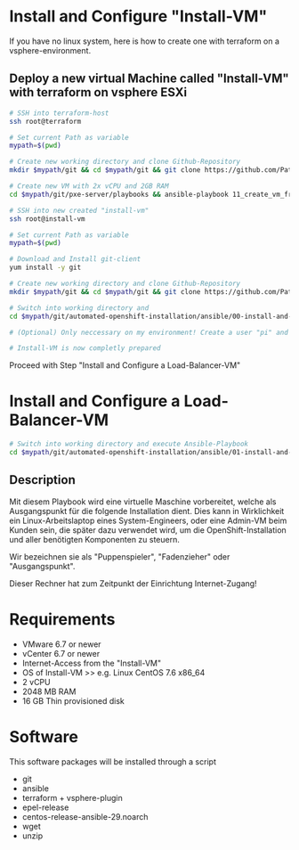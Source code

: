 # Install and Configure "Install-VM"

If you have no linux system, here is how to create one with terraform on a vsphere-environment.

## Deploy a new virtual Machine called "Install-VM" with terraform on vsphere ESXi

```bash
# SSH into terraform-host
ssh root@terraform

# Set current Path as variable
mypath=$(pwd)

# Create new working directory and clone Github-Repository
mkdir $mypath/git && cd $mypath/git && git clone https://github.com/Patthecat249/pxe-server.git

# Create new VM with 2x vCPU and 2GB RAM
cd $mypath/git/pxe-server/playbooks && ansible-playbook 11_create_vm_from_clone.yaml -e "hostname=install-vm cpu=2 ram=2048"

# SSH into new created "install-vm"
ssh root@install-vm

# Set current Path as variable
mypath=$(pwd)

# Download and Install git-client
yum install -y git

# Create new working directory and clone Github-Repository
mkdir $mypath/git && cd $mypath/git && git clone https://github.com/Patthecat249/automated-openshift-installation.git

# Switch into working directory and 
cd $mypath/git/automated-openshift-installation/ansible/00-install-and-configure-installation-vm/ && chmod +x 00-install-prerequisites.sh && ./00-install-prerequisites.sh

# (Optional) Only neccessary on my environment! Create a user "pi" and add to sudoers

# Install-VM is now completly prepared
```

Proceed with Step "Install and Configure a Load-Balancer-VM"

# Install and Configure a Load-Balancer-VM

```bash
# Switch into working directory and execute Ansible-Playbook
cd $mypath/git/automated-openshift-installation/ansible/01-install-and-configure-load-balancer-vm/ && ansible-playbook 01-playbook-install-load-balancer-vm.yaml -e "hostname='load-balancer' ip='10.0.249.111'"
```







## Description

Mit diesem Playbook wird eine virtuelle Maschine vorbereitet, welche als Ausgangspunkt für die folgende Installation dient. Dies kann in Wirklichkeit ein Linux-Arbeitslaptop eines System-Engineers, oder eine Admin-VM beim Kunden sein, die später dazu verwendet wird, um die OpenShift-Installation und aller benötigten Komponenten zu steuern. 

Wir bezeichnen sie als "Puppenspieler", "Fadenzieher" oder "Ausgangspunkt".

Dieser Rechner hat zum Zeitpunkt der Einrichtung Internet-Zugang!



# Requirements
- VMware 6.7 or newer
- vCenter 6.7 or newer
- Internet-Access from the "Install-VM"
- OS of Install-VM >> e.g. Linux CentOS 7.6 x86_64
- 2 vCPU
- 2048 MB RAM
- 16 GB Thin provisioned disk

# Software
This software packages will be installed through a script

- git
- ansible
- terraform + vsphere-plugin
- epel-release
- centos-release-ansible-29.noarch
- wget
- unzip